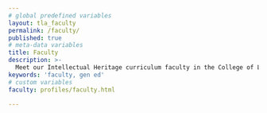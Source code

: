 ```yaml
---
# global predefined variables
layout: tla_faculty
permalink: /faculty/
published: true
# meta-data variables
title: Faculty
description: >-
  Meet our Intellectual Heritage curriculum faculty in the College of Liberal Arts at Temple University!
keywords: 'faculty, gen ed'
# custom variables
faculty: profiles/faculty.html

---
```

